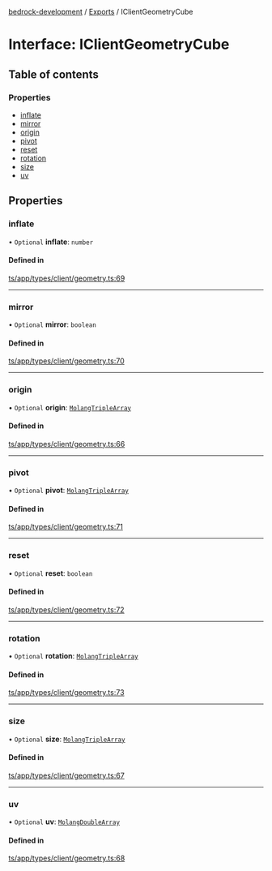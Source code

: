 [bedrock-development](../README.md) / [Exports](../modules.md) / IClientGeometryCube

# Interface: IClientGeometryCube

## Table of contents

### Properties

- [inflate](IClientGeometryCube.md#inflate)
- [mirror](IClientGeometryCube.md#mirror)
- [origin](IClientGeometryCube.md#origin)
- [pivot](IClientGeometryCube.md#pivot)
- [reset](IClientGeometryCube.md#reset)
- [rotation](IClientGeometryCube.md#rotation)
- [size](IClientGeometryCube.md#size)
- [uv](IClientGeometryCube.md#uv)

## Properties

### inflate

• `Optional` **inflate**: `number`

#### Defined in

[ts/app/types/client/geometry.ts:69](https://github.com/DauntlessStudio/Bedrock-Developments/blob/9a78313/ts/app/types/client/geometry.ts#L69)

___

### mirror

• `Optional` **mirror**: `boolean`

#### Defined in

[ts/app/types/client/geometry.ts:70](https://github.com/DauntlessStudio/Bedrock-Developments/blob/9a78313/ts/app/types/client/geometry.ts#L70)

___

### origin

• `Optional` **origin**: [`MolangTripleArray`](../modules.md#molangtriplearray)

#### Defined in

[ts/app/types/client/geometry.ts:66](https://github.com/DauntlessStudio/Bedrock-Developments/blob/9a78313/ts/app/types/client/geometry.ts#L66)

___

### pivot

• `Optional` **pivot**: [`MolangTripleArray`](../modules.md#molangtriplearray)

#### Defined in

[ts/app/types/client/geometry.ts:71](https://github.com/DauntlessStudio/Bedrock-Developments/blob/9a78313/ts/app/types/client/geometry.ts#L71)

___

### reset

• `Optional` **reset**: `boolean`

#### Defined in

[ts/app/types/client/geometry.ts:72](https://github.com/DauntlessStudio/Bedrock-Developments/blob/9a78313/ts/app/types/client/geometry.ts#L72)

___

### rotation

• `Optional` **rotation**: [`MolangTripleArray`](../modules.md#molangtriplearray)

#### Defined in

[ts/app/types/client/geometry.ts:73](https://github.com/DauntlessStudio/Bedrock-Developments/blob/9a78313/ts/app/types/client/geometry.ts#L73)

___

### size

• `Optional` **size**: [`MolangTripleArray`](../modules.md#molangtriplearray)

#### Defined in

[ts/app/types/client/geometry.ts:67](https://github.com/DauntlessStudio/Bedrock-Developments/blob/9a78313/ts/app/types/client/geometry.ts#L67)

___

### uv

• `Optional` **uv**: [`MolangDoubleArray`](../modules.md#molangdoublearray)

#### Defined in

[ts/app/types/client/geometry.ts:68](https://github.com/DauntlessStudio/Bedrock-Developments/blob/9a78313/ts/app/types/client/geometry.ts#L68)

